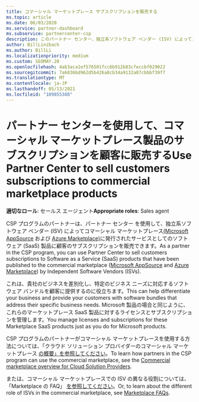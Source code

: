 ```yaml
---
title: コマーシャル マーケットプレース サブスクリプションを販売する
ms.topic: article
ms.date: 06/03/2020
ms.service: partner-dashboard
ms.subservice: partnercenter-csp
description: このパートナー センター、独立系ソフトウェア ベンダー (ISV) によってコマーシャル マーケットプレースに発行された SaaS 製品に顧客サブスクリプションを販売する方法について説明します。
author: BillLinzbach
ms.author: BillLi
ms.localizationpriority: medium
ms.custom: SEOMAY.20
ms.openlocfilehash: 4ab3aca1ef576501fcc6b912b83cfeccbf029022
ms.sourcegitcommit: 7a6836bd962d5b426a8cb34a9132a87cbbbf39f7
ms.translationtype: MT
ms.contentlocale: ja-JP
ms.lasthandoff: 05/13/2021
ms.locfileid: "109855388"
---
```

# <a name="use-partner-center-to-sell-customers-subscriptions-to-commercial-marketplace-products"></a><span data-ttu-id="802d8-103">パートナー センターを使用して、コマーシャル マーケットプレース製品のサブスクリプションを顧客に販売する</span><span class="sxs-lookup"><span data-stu-id="802d8-103">Use Partner Center to sell customers subscriptions to commercial marketplace products</span></span>

<span data-ttu-id="802d8-104">**適切なロール**: セールス エージェント</span><span class="sxs-lookup"><span data-stu-id="802d8-104">**Appropriate roles**: Sales agent</span></span>

<span data-ttu-id="802d8-105">CSP プログラムのパートナーは、パートナー センター を使用して、独立系ソフトウェア ベンダー (ISV) によってコマーシャル マーケットプレース[(Microsoft AppSource](https://appsource.microsoft.com/) および [Azure Marketplace)](https://azuremarketplace.microsoft.com/)に発行されたサービスとしてのソフトウェア (SaaS) 製品に顧客のサブスクリプションを販売できます。</span><span class="sxs-lookup"><span data-stu-id="802d8-105">As a partner in the CSP program, you can use Partner Center to sell customers subscriptions to Software as a Service (SaaS) products that have been published to the commercial marketplace ([Microsoft AppSource](https://appsource.microsoft.com/) and [Azure Marketplace](https://azuremarketplace.microsoft.com/)) by Independent Software Vendors (ISVs).</span></span>

<span data-ttu-id="802d8-106">これは、貴社のビジネスを差別化し、特定のビジネス ニーズに対応するソフトウェア バンドルを顧客に提供するのに役立ちます。</span><span class="sxs-lookup"><span data-stu-id="802d8-106">This can help differentiate your business and provide your customers with software bundles that address their specific business needs.</span></span> <span data-ttu-id="802d8-107">Microsoft 製品の場合と同じように、これらのマーケットプレース SaaS 製品に対するライセンスとサブスクリプションを管理します。</span><span class="sxs-lookup"><span data-stu-id="802d8-107">You manage licenses and subscriptions for these Marketplace SaaS products just as you do for Microsoft products.</span></span>

<span data-ttu-id="802d8-108">CSP プログラムのパートナーがコマーシャル マーケットプレースを使用する方法については、「クラウド ソリューション プロバイダーのコマーシャル マーケットプレース [の概要」を参照してください](csp-commercial-marketplace-overview.md)。</span><span class="sxs-lookup"><span data-stu-id="802d8-108">To learn how partners in the CSP program can use the commercial marketplace, see the [Commercial marketplace overview for Cloud Solution Providers](csp-commercial-marketplace-overview.md).</span></span>

<span data-ttu-id="802d8-109">または、コマーシャル マーケットプレースでの ISV の異なる役割については、「Marketplace の FAQ」 [を参照してください](/azure/marketplace/marketplace-faq-publisher-guide)。</span><span class="sxs-lookup"><span data-stu-id="802d8-109">Or, to learn about the different role of ISVs in the commercial marketplace, see [Marketplace FAQs](/azure/marketplace/marketplace-faq-publisher-guide).</span></span>
